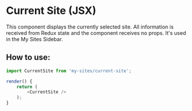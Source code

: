 # Current Site (JSX)

This component displays the currently selected site. All information is received from
Redux state and the component receives no props. It's used in the My Sites Sidebar.

## How to use:

```js
import CurrentSite from 'my-sites/current-site';

render() {
	return (
		<CurrentSite />
	);
}
```
